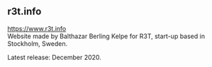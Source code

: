 ## r3t.info  

https://www.r3t.info  
Website made by Balthazar Berling Kelpe for R3T, start-up based in Stockholm, Sweden.  

Latest release: December 2020.
